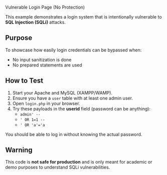Vulnerable Login Page (No Protection)

This example demonstrates a login system that is intentionally vulnerable to **SQL Injection (SQLi)** attacks.

## Purpose

To showcase how easily login credentials can be bypassed when:
- No input sanitization is done
- No prepared statements are used

## How to Test

1. Start your Apache and MySQL (XAMPP/WAMP).
2. Ensure you have a `user` table with at least one admin user.
3. Open `login.php` in your browser.
4. Try these payloads in the **userid** field (password can be anything):
   - `admin' --`
   - `' OR 1=1 --`
   - `' OR 'a'='a`

You should be able to log in without knowing the actual password.

## Warning

This code is **not safe for production** and is only meant for academic or demo purposes to understand SQLi vulnerabilities.
